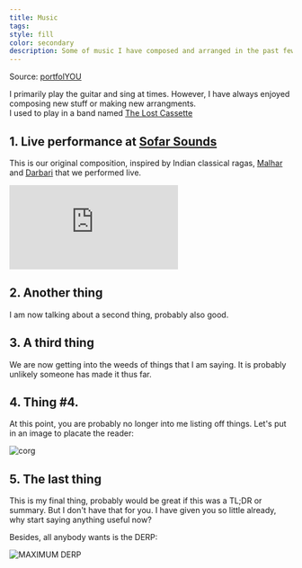 ```yaml
---
title: Music
tags: 
style: fill
color: secondary
description: Some of music I have composed and arranged in the past few years.
---
```


Source: [portfolYOU](https://github.com/YoussefRaafatNasry/portfolYOU)

I primarily play the guitar and sing at times. However, I have always enjoyed composing new stuff or making new arrangments. <br>
I used to play in a band named [The Lost Cassette](https://www.instagram.com/thelostcassette/)

## 1. Live performance at [Sofar Sounds](https://www.sofarsounds.com/)

This is our original composition, inspired by Indian classical ragas, [Malhar](https://en.wikipedia.org/wiki/Malhar) and [Darbari](https://en.wikipedia.org/wiki/Darbari_Kanada) that we performed live. <br>
<div class="video">
  <iframe src="https://www.youtube.com/embed/PITwyWY6TK0" frameborder="0" allowfullscreen></iframe>
</div>

## 2. Another thing

I am now talking about a second thing, probably also good.

## 3. A third thing

We are now getting into the weeds of things that I am saying.  It is probably unlikely someone has made it thus far.

## 4. Thing #4.

At this point, you are probably no longer into me listing off things.  Let's put in an image to placate the reader:

![corg](https://media.istockphoto.com/photos/welsh-corgi-picture-id962032196?k=20&m=962032196&s=170667a&w=0&h=NhIyQdJgVw0cw_EeLtP3LcLExLuiAWPwzL6_WsRKUfQ=)

## 5. The last thing

This is my final thing, probably would be great if this was a TL;DR or summary.  But I don't have that for you.  I have given you so little already, why start saying anything useful now?

Besides, all anybody wants is the DERP:

![MAXIMUM DERP](http://3.bp.blogspot.com/-AXnXOPZgqMk/Un-xCBAa4gI/AAAAAAAAsWA/z_lZsvDoCRk/s1600/derpstages.jpg)

